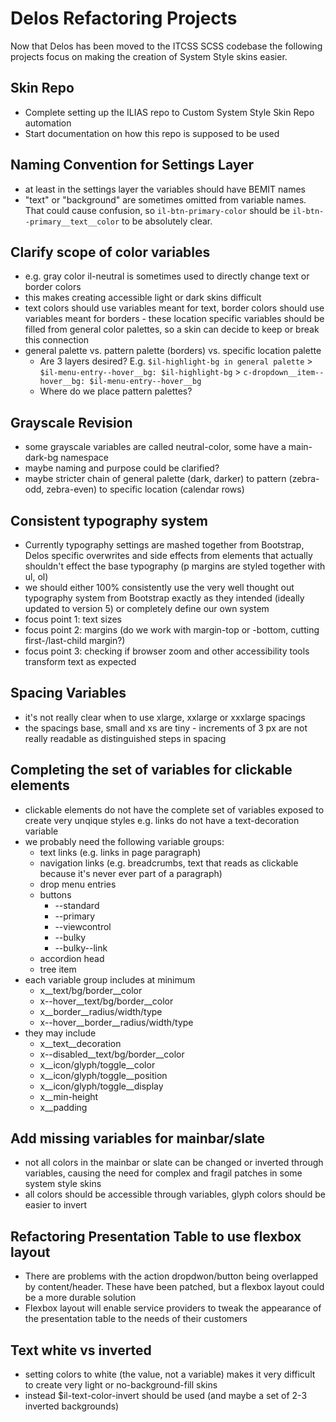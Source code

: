 # Delos Refactoring Projects

Now that Delos has been moved to the ITCSS SCSS codebase the following projects focus on making the creation of System Style skins easier.

## Skin Repo

* Complete setting up the ILIAS repo to Custom System Style Skin Repo automation
* Start documentation on how this repo is supposed to be used

## Naming Convention for Settings Layer

* at least in the settings layer the variables should have BEMIT names
* "text" or "background" are sometimes omitted from variable names. That could cause confusion, so `il-btn-primary-color` should be `il-btn--primary__text__color` to be absolutely clear.

## Clarify scope of color variables

* e.g. gray color il-neutral is sometimes used to directly change text or border colors
* this makes creating accessible light or dark skins difficult
* text colors should use variables meant for text, border colors should use variables meant for borders - these location specific variables should be filled from general color palettes, so a skin can decide to keep or break this connection 
* general palette vs. pattern palette (borders) vs. specific location palette
    * Are 3 layers desired? E.g. `$il-highlight-bg in general palette` > `$il-menu-entry--hover__bg: $il-highlight-bg` > `c-dropdown__item--hover__bg: $il-menu-entry--hover__bg`
    * Where do we place pattern palettes?

## Grayscale Revision

* some grayscale variables are called neutral-color, some have a main-dark-bg namespace
* maybe naming and purpose could be clarified?
* maybe stricter chain of general palette (dark, darker) to pattern (zebra-odd, zebra-even) to specific location (calendar rows)

## Consistent typography system

* Currently typography settings are mashed together from Bootstrap, Delos specific overwrites and side effects from elements that actually shouldn't effect the base typography (p margins are styled together with ul, ol)
* we should either 100% consistently use the very well thought out typography system from Bootstrap exactly as they intended (ideally updated to version 5) or completely define our own system
* focus point 1: text sizes
* focus point 2: margins (do we work with margin-top or -bottom, cutting first-/last-child margin?)
* focus point 3: checking if browser zoom and other accessibility tools transform text as expected

## Spacing Variables

* it's not really clear when to use xlarge, xxlarge or xxxlarge spacings
* the spacings base, small and xs are tiny - increments of 3 px are not really readable as distinguished steps in spacing

## Completing the set of variables for clickable elements

* clickable elements do not have the complete set of variables exposed to create very unqique styles e.g. links do not have a text-decoration variable
* we probably need the following variable groups:
  * text links (e.g. links in page paragraph)
  * navigation links (e.g. breadcrumbs, text that reads as clickable because it's never ever part of a paragraph)
  * drop menu entries
  * buttons
    * --standard
    * --primary
    * --viewcontrol
    * --bulky
    * --bulky--link
  * accordion head
  * tree item
* each variable group includes at minimum
  * x__text/bg/border__color
  * x--hover__text/bg/border__color
  * x__border__radius/width/type
  * x--hover__border__radius/width/type
* they may include
  * x__text__decoration
  * x--disabled__text/bg/border__color
  * x__icon/glyph/toggle__color
  * x__icon/glyph/toggle__position
  * x__icon/glyph/toggle__display
  * x__min-height
  * x__padding

## Add missing variables for mainbar/slate

* not all colors in the mainbar or slate can be changed or inverted through variables, causing the need for complex and fragil patches in some system style skins
* all colors should be accessible through variables, glyph colors should be easier to invert

## Refactoring Presentation Table to use flexbox layout

* There are problems with the action dropdwon/button being overlapped by content/header. These have been patched, but a flexbox layout could be a more durable solution
* Flexbox layout will enable service providers to tweak the appearance of the presentation table to the needs of their customers

## Text white vs inverted

* setting colors to white (the value, not a variable) makes it very difficult to create very light or no-background-fill skins
* instead $il-text-color-invert should be used (and maybe a set of 2-3 inverted backgrounds)
